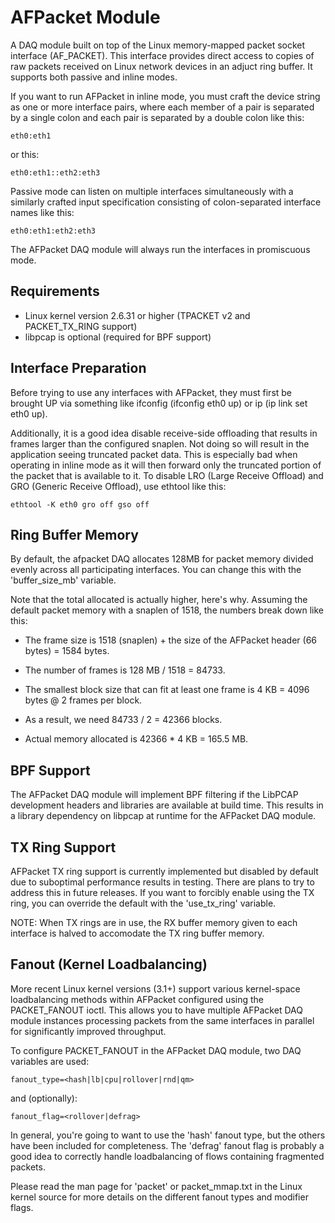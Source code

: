 AFPacket Module
===============

A DAQ module built on top of the Linux memory-mapped packet socket interface
(AF_PACKET).  This interface provides direct access to copies of raw packets
received on Linux network devices in an adjuct ring buffer.  It supports both
passive and inline modes.

If you want to run AFPacket in inline mode, you must craft the device string as
one or more interface pairs, where each member of a pair is separated by a
single colon and each pair is separated by a double colon like this:

    eth0:eth1

or this:

    eth0:eth1::eth2:eth3

Passive mode can listen on multiple interfaces simultaneously with a similarly
crafted input specification consisting of colon-separated interface names like
this:

    eth0:eth1:eth2:eth3

The AFPacket DAQ module will always run the interfaces in promiscuous mode.

Requirements
------------
* Linux kernel version 2.6.31 or higher (TPACKET v2 and PACKET_TX_RING support)
* libpcap is optional (required for BPF support)

Interface Preparation
---------------------
Before trying to use any interfaces with AFPacket, they must first be brought
UP via something like ifconfig (ifconfig eth0 up) or ip (ip link set eth0 up).

Additionally, it is a good idea disable receive-side offloading that results
in frames larger than the configured snaplen.  Not doing so will result in the
application seeing truncated packet data.  This is especially bad when operating
in inline mode as it will then forward only the truncated portion of the packet
that is available to it.  To disable LRO (Large Receive Offload) and GRO
(Generic Receive Offload), use ethtool like this:

    ethtool -K eth0 gro off gso off

Ring Buffer Memory
------------------
By default, the afpacket DAQ allocates 128MB for packet memory divided evenly
across all participating interfaces.  You can change this with the
'buffer_size_mb' variable.

Note that the total allocated is actually higher, here's why.  Assuming the
default packet memory with a snaplen of 1518, the numbers break down like this:

* The frame size is 1518 (snaplen) + the size of the AFPacket header (66 bytes)
  = 1584 bytes.

* The number of frames is 128 MB / 1518 = 84733.

* The smallest block size that can fit at least one frame is  4 KB = 4096 bytes
  @ 2 frames per block.

* As a result, we need 84733 / 2 = 42366 blocks.

* Actual memory allocated is 42366 * 4 KB = 165.5 MB.

BPF Support
-----------
The AFPacket DAQ module will implement BPF filtering if the LibPCAP development
headers and libraries are available at build time.  This results in a library
dependency on libpcap at runtime for the AFPacket DAQ module.

TX Ring Support
---------------
AFPacket TX ring support is currently implemented but disabled by default due to
suboptimal performance results in testing.  There are plans to try to address
this in future releases.  If you want to forcibly enable using the TX ring, you
can override the default with the 'use_tx_ring' variable.

NOTE: When TX rings are in use, the RX buffer memory given to each interface is
halved to accomodate the TX ring buffer memory.

Fanout (Kernel Loadbalancing)
-----------------------------
More recent Linux kernel versions (3.1+) support various kernel-space
loadbalancing methods within AFPacket configured using the PACKET_FANOUT ioctl.
This allows you to have multiple AFPacket DAQ module instances processing
packets from the same interfaces in parallel for significantly improved
throughput.

To configure PACKET_FANOUT in the AFPacket DAQ module, two DAQ variables are
used:

    fanout_type=<hash|lb|cpu|rollover|rnd|qm>

and (optionally):

    fanout_flag=<rollover|defrag>

In general, you're going to want to use the 'hash' fanout type, but the others
have been included for completeness.  The 'defrag' fanout flag is probably a
good idea to correctly handle loadbalancing of flows containing fragmented
packets.

Please read the man page for 'packet' or packet_mmap.txt in the Linux kernel
source for more details on the different fanout types and modifier flags.

